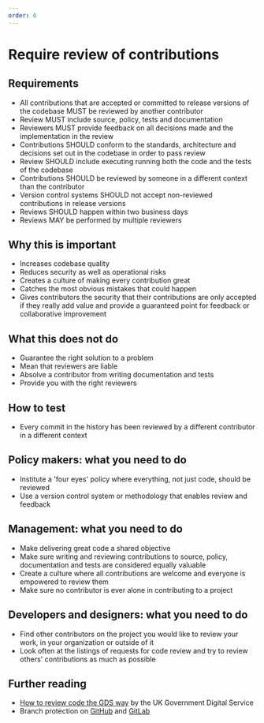 ```yaml
---
order: 6
---
```


# Require review of contributions

## Requirements

* All contributions that are accepted or committed to release versions of the codebase MUST be reviewed by another contributor
* Review MUST include source, policy, tests and documentation
* Reviewers MUST provide feedback on all decisions made and the implementation in the review
* Contributions SHOULD conform to the standards, architecture and decisions set out in the codebase in order to pass review
* Review SHOULD include executing running both the code and the tests of the codebase
* Contributions SHOULD be reviewed by someone in a different context than the contributor
* Version control systems SHOULD not accept non-reviewed contributions in release versions
* Reviews SHOULD happen within two business days
* Reviews MAY be performed by multiple reviewers

## Why this is important

* Increases codebase quality
* Reduces security as well as operational risks
* Creates a culture of making every contribution great
* Catches the most obvious mistakes that could happen
* Gives contributors the security that their contributions are only accepted if they really add value and provide a guaranteed point for feedback or collaborative improvement

## What this does not do

* Guarantee the right solution to a problem
* Mean that reviewers are liable
* Absolve a contributor from writing documentation and tests
* Provide you with the right reviewers

## How to test

* Every commit in the history has been reviewed by a different contributor in a different context

## Policy makers: what you need to do

* Institute a 'four eyes' policy where everything, not just code, should be reviewed
* Use a version control system or methodology that enables review and feedback

## Management: what you need to do

* Make delivering great code a shared objective
* Make sure writing and reviewing contributions to source, policy, documentation and tests are considered equally valuable
* Create a culture where all contributions are welcome and everyone is empowered to review them
* Make sure no contributor is ever alone in contributing to a project

## Developers and designers: what you need to do

* Find other contributors on the project you would like to review your work, in your organization or outside of it
* Look often at the listings of requests for code review and try to review others' contributions as much as possible

## Further reading

* [How to review code the GDS way](https://gds-way.cloudapps.digital/manuals/code-review-guidelines.html#content) by the UK Government Digital Service
* Branch protection on [GitHub](https://help.github.com/en/articles/about-protected-branches) and [GitLab](https://about.gitlab.com/2014/11/26/keeping-your-code-protected/)
